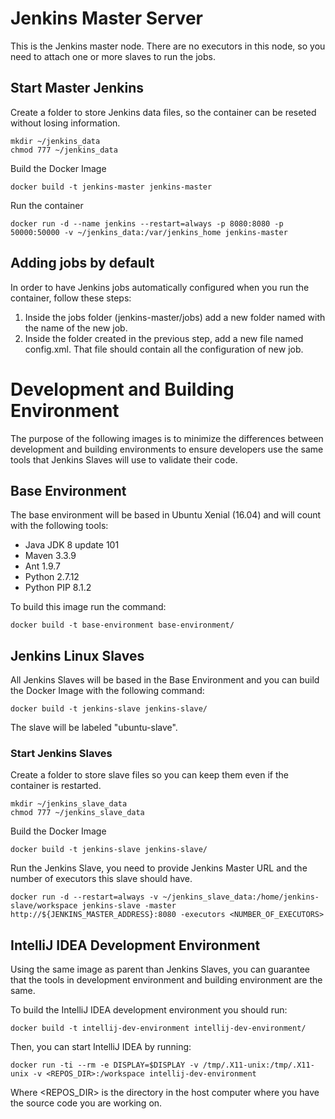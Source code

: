 # Jenkins Master Server #

This is the Jenkins master node. There are no executors in this node, so you need to attach one or more slaves to run the jobs.

## Start Master Jenkins ##

Create a folder to store Jenkins data files, so the container can be reseted without losing information.  
   
    mkdir ~/jenkins_data
    chmod 777 ~/jenkins_data
    
Build the Docker Image  
    
    docker build -t jenkins-master jenkins-master
    
Run the container  
    
    docker run -d --name jenkins --restart=always -p 8080:8080 -p 50000:50000 -v ~/jenkins_data:/var/jenkins_home jenkins-master 

## Adding jobs by default ##

In order to have Jenkins jobs automatically configured when you run the container, follow these steps:  

1. Inside the jobs folder (jenkins-master/jobs) add a new folder named with the name of the new job.  
2. Inside the folder created in the previous step, add a new file named config.xml. That file should contain all the configuration of new job.

# Development and Building Environment #

The purpose of the following images is to minimize the differences between development and building environments to ensure developers use the same tools that Jenkins Slaves will use to validate their code.

## Base Environment ##

The base environment will be based in Ubuntu Xenial (16.04) and will count with the following tools:

- Java JDK 8 update 101
- Maven 3.3.9
- Ant 1.9.7
- Python 2.7.12
- Python PIP 8.1.2

To build this image run the command:  

    docker build -t base-environment base-environment/

## Jenkins Linux Slaves ##

All Jenkins Slaves will be based in the Base Environment and you can build the Docker Image with the following command:  

    docker build -t jenkins-slave jenkins-slave/

The slave will be labeled "ubuntu-slave".

### Start Jenkins Slaves ###

Create a folder to store slave files so you can keep them even if the container is restarted.  
    
    mkdir ~/jenkins_slave_data
    chmod 777 ~/jenkins_slave_data

Build the Docker Image

    docker build -t jenkins-slave jenkins-slave/

Run the Jenkins Slave, you need to provide Jenkins Master URL and the number of executors this slave should have.  

    docker run -d --restart=always -v ~/jenkins_slave_data:/home/jenkins-slave/workspace jenkins-slave -master http://${JENKINS_MASTER_ADDRESS}:8080 -executors <NUMBER_OF_EXECUTORS>

## IntelliJ IDEA Development Environment ##

Using the same image as parent than Jenkins Slaves, you can guarantee that the tools in development environment and building environment are the same.

To build the IntelliJ IDEA development environment you should run:  

    docker build -t intellij-dev-environment intellij-dev-environment/
    
Then, you can start IntelliJ IDEA by running:  

    docker run -ti --rm -e DISPLAY=$DISPLAY -v /tmp/.X11-unix:/tmp/.X11-unix -v <REPOS_DIR>:/workspace intellij-dev-environment

Where <REPOS_DIR> is the directory in the host computer where you have the source code you are working on. 
